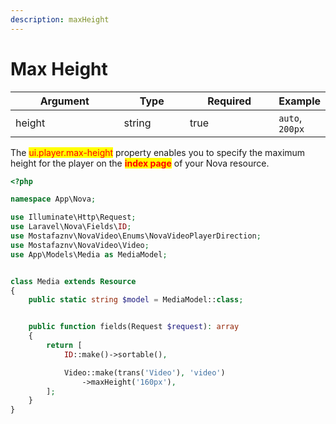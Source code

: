 ```yaml
---
description: maxHeight
---
```


# Max Height

<table><thead><tr><th width="204">Argument</th><th width="117">Type</th><th width="159" data-type="checkbox">Required</th><th>Example</th></tr></thead><tbody><tr><td>height</td><td>string</td><td>true</td><td><code>auto</code>, <code>200px</code></td></tr></tbody></table>

The <mark style="color:red;">ui.player.max-height</mark> property enables you to specify the maximum height for the player on the <mark style="color:red;">**index page**</mark> of your Nova resource.

```php
<?php

namespace App\Nova;

use Illuminate\Http\Request;
use Laravel\Nova\Fields\ID;
use Mostafaznv\NovaVideo\Enums\NovaVideoPlayerDirection;
use Mostafaznv\NovaVideo\Video;
use App\Models\Media as MediaModel;


class Media extends Resource
{
    public static string $model = MediaModel::class;


    public function fields(Request $request): array
    {
        return [
            ID::make()->sortable(),

            Video::make(trans('Video'), 'video')
                ->maxHeight('160px'),
        ];
    }
}
```



